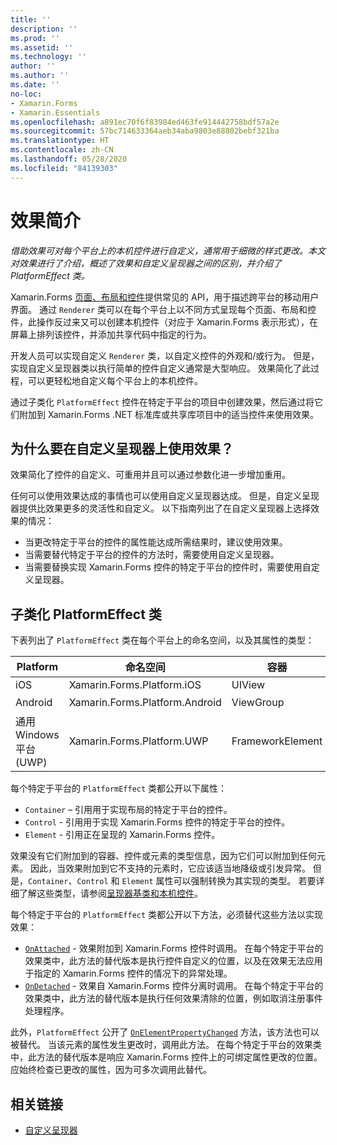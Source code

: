 ```yaml
---
title: ''
description: ''
ms.prod: ''
ms.assetid: ''
ms.technology: ''
author: ''
ms.author: ''
ms.date: ''
no-loc:
- Xamarin.Forms
- Xamarin.Essentials
ms.openlocfilehash: a891ec70f6f83984ed463fe914442758bdf57a2e
ms.sourcegitcommit: 57bc714633364aeb34aba9803e88802bebf321ba
ms.translationtype: HT
ms.contentlocale: zh-CN
ms.lasthandoff: 05/28/2020
ms.locfileid: "84139303"
---
```

# <a name="introduction-to-effects"></a>效果简介

_借助效果可对每个平台上的本机控件进行自定义，通常用于细微的样式更改。本文对效果进行了介绍，概述了效果和自定义呈现器之间的区别，并介绍了 PlatformEffect 类。_

Xamarin.Forms [页面、布局和控件](~/xamarin-forms/user-interface/controls/index.md)提供常见的 API，用于描述跨平台的移动用户界面。 通过 `Renderer` 类可以在每个平台上以不同方式呈现每个页面、布局和控件，此操作反过来又可以创建本机控件（对应于 Xamarin.Forms 表示形式），在屏幕上排列该控件，并添加共享代码中指定的行为。

开发人员可以实现自定义 `Renderer` 类，以自定义控件的外观和/或行为。 但是，实现自定义呈现器类以执行简单的控件自定义通常是大型响应。 效果简化了此过程，可以更轻松地自定义每个平台上的本机控件。

通过子类化 `PlatformEffect` 控件在特定于平台的项目中创建效果，然后通过将它们附加到 Xamarin.Forms .NET 标准库或共享库项目中的适当控件来使用效果。

## <a name="why-use-an-effect-over-a-custom-renderer"></a>为什么要在自定义呈现器上使用效果？

效果简化了控件的自定义、可重用并且可以通过参数化进一步增加重用。

任何可以使用效果达成的事情也可以使用自定义呈现器达成。 但是，自定义呈现器提供比效果更多的灵活性和自定义。 以下指南列出了在自定义呈现器上选择效果的情况：

- 当更改特定于平台的控件的属性能达成所需结果时，建议使用效果。
- 当需要替代特定于平台的控件的方法时，需要使用自定义呈现器。
- 当需要替换实现 Xamarin.Forms 控件的特定于平台的控件时，需要使用自定义呈现器。

## <a name="subclassing-the-platformeffect-class"></a>子类化 PlatformEffect 类

下表列出了 `PlatformEffect` 类在每个平台上的命名空间，以及其属性的类型：

|Platform|命名空间|容器|控件|
|--- |--- |--- |--- |
|iOS|Xamarin.Forms.Platform.iOS|UIView|UIView|
|Android|Xamarin.Forms.Platform.Android|ViewGroup|视图|
|通用 Windows 平台 (UWP)|Xamarin.Forms.Platform.UWP|FrameworkElement|FrameworkElement|

每个特定于平台的 `PlatformEffect` 类都公开以下属性：

- `Container` – 引用用于实现布局的特定于平台的控件。
- `Control` - 引用用于实现 Xamarin.Forms 控件的特定于平台的控件。
- `Element` - 引用正在呈现的 Xamarin.Forms 控件。

效果没有它们附加到的容器、控件或元素的类型信息，因为它们可以附加到任何元素。 因此，当效果附加到它不支持的元素时，它应该适当地降级或引发异常。 但是，`Container`、`Control` 和 `Element` 属性可以强制转换为其实现的类型。 若要详细了解这些类型，请参阅[呈现器基类和本机控件](~/xamarin-forms/app-fundamentals/custom-renderer/renderers.md)。

每个特定于平台的 `PlatformEffect` 类都公开以下方法，必须替代这些方法以实现效果：

- [`OnAttached`](xref:Xamarin.Forms.Effect.OnAttached) - 效果附加到 Xamarin.Forms 控件时调用。 在每个特定于平台的效果类中，此方法的替代版本是执行控件自定义的位置，以及在效果无法应用于指定的 Xamarin.Forms 控件的情况下的异常处理。
- [`OnDetached`](xref:Xamarin.Forms.Effect.OnDetached) - 效果自 Xamarin.Forms 控件分离时调用。 在每个特定于平台的效果类中，此方法的替代版本是执行任何效果清除的位置，例如取消注册事件处理程序。

此外，`PlatformEffect` 公开了 [`OnElementPropertyChanged`](xref:Xamarin.Forms.PlatformEffect`2.OnElementPropertyChanged(System.ComponentModel.PropertyChangedEventArgs)) 方法，该方法也可以被替代。 当该元素的属性发生更改时，调用此方法。 在每个特定于平台的效果类中，此方法的替代版本是响应 Xamarin.Forms 控件上的可绑定属性更改的位置。 应始终检查已更改的属性，因为可多次调用此替代。

## <a name="related-links"></a>相关链接

- [自定义呈现器](~/xamarin-forms/app-fundamentals/custom-renderer/index.md)
